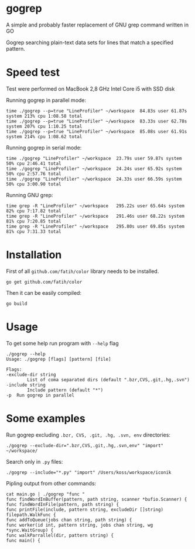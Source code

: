 # gogrep
A simple and probably faster replacement of GNU grep command written in GO


Gogrep searching plain-text data sets for lines that match a specified pattern.


# Speed test

Test were performed on MacBook 2,8 GHz Intel Core i5 with SSD disk

Running gogrep in parallel mode:

    time ./gogrep --p=true "LineProfiler" ~/workspace  84.83s user 61.87s system 213% cpu 1:08.58 total
    time ./gogrep --p=true "LineProfiler" ~/workspace  83.33s user 62.78s system 207% cpu 1:10.25 total
    time ./gogrep --p=true "LineProfiler" ~/workspace  85.08s user 61.91s system 214% cpu 1:08.62 total

Running gogrep in serial mode:

    time ./gogrep "LineProfiler" ~/workspace  23.79s user 59.87s system 50% cpu 2:46.41 total
    time ./gogrep "LineProfiler" ~/workspace  24.24s user 65.92s system 50% cpu 2:57.76 total
    time ./gogrep "LineProfiler" ~/workspace  24.33s user 66.59s system 50% cpu 3:00.90 total

Running GNU grep:

    time grep -R "LineProfiler" ~/workspace   295.22s user 65.64s system 82% cpu 7:17.82 total
    time grep -R "LineProfiler" ~/workspace   291.46s user 68.22s system 81% cpu 7:20.85 total
    time grep -R "LineProfiler" ~/workspace   295.80s user 69.85s system 81% cpu 7:31.33 total


# Installation

First of all `github.com/fatih/color` library needs to be installed.

    go get github.com/fatih/color

Then it can be easily compiled:

    go build

# Usage

To get some help run program with `--help` flag

    ./gogrep --help
    Usage: ./gogrep [flags] [pattern] [file]

    Flags:
    -exclude-dir string
            List of coma separated dirs (default ".bzr,CVS,.git,.hg,.svn")
    -include string
            Include pattern (default "*")
    -p	Run gogrep in parallel


# Some examples

Run gogrep excluding `.bzr, CVS, .git, .hg, .svn, env` directories:

    ./gogrep --exclude-dir=".bzr,CVS,.git,.hg,.svn,env" "import" ~/workspace/

Search only in `.py` files:

    ./gogrep --include="*.py" "import" /Users/koss/workspace/iconik


Pipling output from other commands:

    cat main.go | ./gogrep "func "
    func findWordInBuffer(pattern, path string, scanner *bufio.Scanner) {
    func findWordInFile(pattern, path string) {
    func printFile(include, pattern string, excludeDir []string) filepath.WalkFunc {
    func addToQueue(jobs chan string, path string) {
    func worker(id int, pattern string, jobs chan string, wg *sync.WaitGroup) {
    func walkParrallel(dir, pattern string) {
    func main() {
